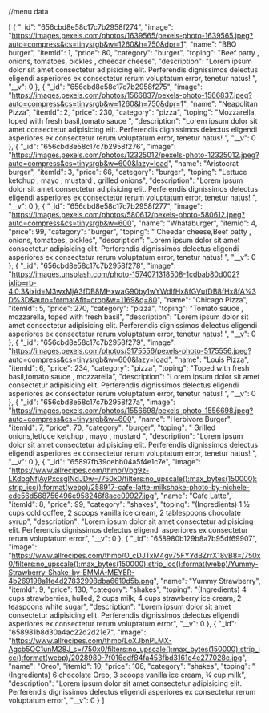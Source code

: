 //menu data

[
    {
        "_id": "656cbd8e58c17c7b2958f274",
        "image": "https://images.pexels.com/photos/1639565/pexels-photo-1639565.jpeg?auto=compress&cs=tinysrgb&w=1260&h=750&dpr=1",
        "name": "BBQ burger",
        "itemId": 1,
        "price": 80,
        "category": "burger",
        "toping": "Beef patty ,  onions, tomatoes, pickles , cheedar cheese",
        "description": "Lorem ipsum dolor sit amet consectetur adipisicing elit. Perferendis dignissimos delectus eligendi asperiores ex consectetur rerum voluptatum error, tenetur natus! ",
        "__v": 0
    },
    {
        "_id": "656cbd8e58c17c7b2958f275",
        "image": "https://images.pexels.com/photos/1566837/pexels-photo-1566837.jpeg?auto=compress&cs=tinysrgb&w=1260&h=750&dpr=1",
        "name": "Neapolitan Pizza",
        "itemId": 2,
        "price": 230,
        "category": "pizza",
        "toping": "Mozzarella, toped with fresh basil,tomato sauce ",
        "description": "Lorem ipsum dolor sit amet consectetur adipisicing elit. Perferendis dignissimos delectus eligendi asperiores ex consectetur rerum voluptatum error, tenetur natus! ",
        "__v": 0
    },
    {
        "_id": "656cbd8e58c17c7b2958f276",
        "image": "https://images.pexels.com/photos/12325012/pexels-photo-12325012.jpeg?auto=compress&cs=tinysrgb&w=600&lazy=load",
        "name": "Aristocrat burger",
        "itemId": 3,
        "price": 66,
        "category": "burger",
        "toping": "Lettuce ketchup , mayo , mustard , grilled onions",
        "description": "Lorem ipsum dolor sit amet consectetur adipisicing elit. Perferendis dignissimos delectus eligendi asperiores ex consectetur rerum voluptatum error, tenetur natus! ",
        "__v": 0
    },
    {
        "_id": "656cbd8e58c17c7b2958f277",
        "image": "https://images.pexels.com/photos/580612/pexels-photo-580612.jpeg?auto=compress&cs=tinysrgb&w=600",
        "name": "Whataburger",
        "itemId": 4,
        "price": 99,
        "category": "burger",
        "toping": " Cheedar cheese,Beef patty ,  onions, tomatoes, pickles",
        "description": "Lorem ipsum dolor sit amet consectetur adipisicing elit. Perferendis dignissimos delectus eligendi asperiores ex consectetur rerum voluptatum error, tenetur natus! ",
        "__v": 0
    },
    {
        "_id": "656cbd8e58c17c7b2958f278",
        "image": "https://images.unsplash.com/photo-1574071318508-1cdbab80d002?ixlib=rb-4.0.3&ixid=M3wxMjA3fDB8MHxwaG90by1wYWdlfHx8fGVufDB8fHx8fA%3D%3D&auto=format&fit=crop&w=1169&q=80",
        "name": "Chicago Pizza",
        "itemId": 5,
        "price": 270,
        "category": "pizza",
        "toping": "Tomato sauce , mozzarella, toped with fresh basil",
        "description": "Lorem ipsum dolor sit amet consectetur adipisicing elit. Perferendis dignissimos delectus eligendi asperiores ex consectetur rerum voluptatum error, tenetur natus! ",
        "__v": 0
    },
    {
        "_id": "656cbd8e58c17c7b2958f279",
        "image": "https://images.pexels.com/photos/5175556/pexels-photo-5175556.jpeg?auto=compress&cs=tinysrgb&w=600&lazy=load",
        "name": "Louis Pizza",
        "itemId": 6,
        "price": 234,
        "category": "pizza",
        "toping": "Toped with fresh basil,tomato sauce , mozzarella",
        "description": "Lorem ipsum dolor sit amet consectetur adipisicing elit. Perferendis dignissimos delectus eligendi asperiores ex consectetur rerum voluptatum error, tenetur natus! ",
        "__v": 0
    },
    {
        "_id": "656cbd8e58c17c7b2958f27a",
        "image": "https://images.pexels.com/photos/1556698/pexels-photo-1556698.jpeg?auto=compress&cs=tinysrgb&w=600",
        "name": "Herbivore Burger",
        "itemId": 7,
        "price": 70,
        "category": "burger",
        "toping": " Grilled onions,lettuce ketchup , mayo , mustard ",
        "description": "Lorem ipsum dolor sit amet consectetur adipisicing elit. Perferendis dignissimos delectus eligendi asperiores ex consectetur rerum voluptatum error, tenetur natus! ",
        "__v": 0
    },
    {
        "_id": "65897fb39cebb04a5f4e1c7e",
        "image": "https://www.allrecipes.com/thmb/Vbg9z-LKdbgNfjAyPxcsgINdJDw=/750x0/filters:no_upscale():max_bytes(150000):strip_icc():format(webp)/258917-cafe-latte-milkshake-photo-by-nichele-ede56d568756496e958246f8ace09927.jpg",
        "name": "Cafe Latte",
        "itemId": 8,
        "price": 99,
        "category": "shakes",
        "toping": "(Ingredients) 1 ½ cups cold coffee, 2 scoops vanilla ice cream, 2 tablespoons chocolate syrup",
        "description": "Lorem ipsum dolor sit amet consectetur adipisicing elit. Perferendis dignissimos delectus eligendi asperiores ex consectetur rerum voluptatum error",
        "__v": 0
    },
    {
        "_id": "658980b129b8a7b95df69907",
        "image": "https://www.allrecipes.com/thmb/O_cDJTxM4gv75FYYdBZrrX18vB8=/750x0/filters:no_upscale():max_bytes(150000):strip_icc():format(webp)/Yummy-Strawberry-Shake-by-EMMA-MEYER-4b269198a1fe4d27832998dba6619d5b.png",
        "name": "Yummy Strawberry",
        "itemId": 9,
        "price": 130,
        "category": "shakes",
        "toping": "(Ingredients) 4 cups strawberries, hulled, 2 cups milk, 4 cups strawberry ice cream, 2 teaspoons white sugar",
        "description": "Lorem ipsum dolor sit amet consectetur adipisicing elit. Perferendis dignissimos delectus eligendi asperiores ex consectetur rerum voluptatum error",
        "__v": 0
    },
    {
        "_id": "658981b8d30a4ac22d2d21e7",
        "image": "https://www.allrecipes.com/thmb/LoXJbnPLMX-Agcb5OC1unM28J_s=/750x0/filters:no_upscale():max_bytes(150000):strip_icc():format(webp)/2028980-7f016ddf84fa453fbd3161e4e277028c.jpg",
        "name": "Oreo",
        "itemId": 10,
        "price": 106,
        "category": "shakes",
        "toping": "(Ingredients) 6 chocolate Oreo, 3 scoops vanilla ice cream, ¾ cup milk",
        "description": "Lorem ipsum dolor sit amet consectetur adipisicing elit. Perferendis dignissimos delectus eligendi asperiores ex consectetur rerum voluptatum error",
        "__v": 0
    }
]



